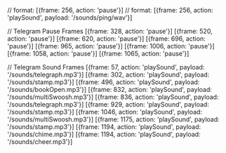 //  format: [{frame: 256, action: 'pause'}]
// format: [{frame: 256, action: 'playSound', payload: '/sounds/ping/wav'}]




// Telegram Pause Frames
 [{frame: 328, action: 'pause'}] 
 [{frame: 520, action: 'pause'}]
 [{frame: 620, action: 'pause'}]
 [{frame: 696, action: 'pause'}]
 [{frame: 965, action: 'pause'}]
 [{frame: 1006, action: 'pause'}]
 [{frame: 1058, action: 'pause'}]
 [{frame: 1065, action: 'pause'}]


// Telegram Sound Frames
[{frame: 57, action: 'playSound', payload: '/sounds/telegraph.mp3'}]
[{frame: 302, action: 'playSound', payload: '/sounds/stamp.mp3'}]
[{frame: 496, action: 'playSound', payload: '/sounds/bookOpen.mp3'}]
[{frame: 832, action: 'playSound', payload: '/sounds/multiSwoosh.mp3'}]
[{frame: 836, action: 'playSound', payload: '/sounds/telegraph.mp3'}]
[{frame: 929, action: 'playSound', payload: '/sounds/stamp.mp3'}]
[{frame: 1046, action: 'playSound', payload: '/sounds/multiSwoosh.mp3'}]
[{frame: 1175, action: 'playSound', payload: '/sounds/stamp.mp3'}]
[{frame: 1194, action: 'playSound', payload: '/sounds/chime.mp3'}]
[{frame: 1194, action: 'playSound', payload: '/sounds/cheer.mp3'}]

